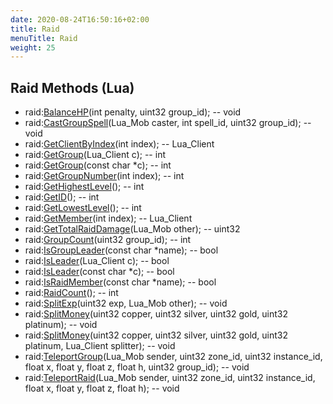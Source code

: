 ```yaml
---
date: 2020-08-24T16:50:16+02:00
title: Raid
menuTitle: Raid
weight: 25
---
```


## Raid Methods (Lua)
- raid:[BalanceHP](balancehp)(int penalty, uint32 group_id); -- void
- raid:[CastGroupSpell](castgroupspell)(Lua_Mob caster, int spell_id, uint32 group_id); -- void
- raid:[GetClientByIndex](getclientbyindex)(int index); -- Lua_Client
- raid:[GetGroup](getgroup)(Lua_Client c); -- int
- raid:[GetGroup](getgroup)(const char *c); -- int
- raid:[GetGroupNumber](getgroupnumber)(int index); -- int
- raid:[GetHighestLevel](gethighestlevel)(); -- int
- raid:[GetID](getid)(); -- int
- raid:[GetLowestLevel](getlowestlevel)(); -- int
- raid:[GetMember](getmember)(int index); -- Lua_Client
- raid:[GetTotalRaidDamage](gettotalraiddamage)(Lua_Mob other); -- uint32
- raid:[GroupCount](groupcount)(uint32 group_id); -- int
- raid:[IsGroupLeader](isgroupleader)(const char *name); -- bool
- raid:[IsLeader](isleader)(Lua_Client c); -- bool
- raid:[IsLeader](isleader)(const char *c); -- bool
- raid:[IsRaidMember](israidmember)(const char *name); -- bool
- raid:[RaidCount](raidcount)(); -- int
- raid:[SplitExp](splitexp)(uint32 exp, Lua_Mob other); -- void
- raid:[SplitMoney](splitmoney)(uint32 copper, uint32 silver, uint32 gold, uint32 platinum); -- void
- raid:[SplitMoney](splitmoney)(uint32 copper, uint32 silver, uint32 gold, uint32 platinum, Lua_Client splitter); -- void
- raid:[TeleportGroup](teleportgroup)(Lua_Mob sender, uint32 zone_id, uint32 instance_id, float x, float y, float z, float h, uint32 group_id); -- void
- raid:[TeleportRaid](teleportraid)(Lua_Mob sender, uint32 zone_id, uint32 instance_id, float x, float y, float z, float h); -- void